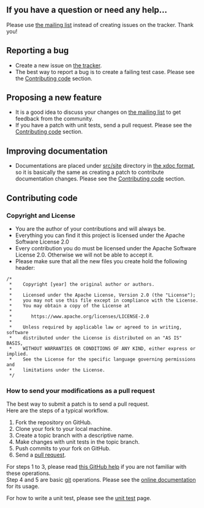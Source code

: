 ## If you have a question or need any help...

Please use [the mailing list](https://groups.google.com/group/mybatis-user) instead of creating issues on the tracker.
Thank you!

## Reporting a bug

- Create a new issue on [the tracker](https://github.com/mybatis/mybatis-3/issues).
- The best way to report a bug is to create a failing test case. Please see
  the [Contributing code](CONTRIBUTING.md#contributing-code) section.

## Proposing a new feature

- It is a good idea to discuss your changes on [the mailing list](https://groups.google.com/group/mybatis-user) to get
  feedback from the community.
- If you have a patch with unit tests, send a pull request. Please see
  the [Contributing code](CONTRIBUTING.md#contributing-code) section.

## Improving documentation

- Documentations are placed under [src/site](https://github.com/mybatis/mybatis-3/tree/master/src/site) directory
  in [the xdoc format](https://maven.apache.org/doxia/references/xdoc-format.html), so it is basically the same as
  creating a patch to contribute documentation changes. Please see
  the [Contributing code](CONTRIBUTING.md#contributing-code) section.

## Contributing code

### Copyright and License

- You are the author of your contributions and will always be.
- Everything you can find it this project is licensed under the Apache Software License 2.0
- Every contribution you do must be licensed under the Apache Software License 2.0. Otherwise we will not be able to
  accept it.
- Please make sure that all the new files you create hold the following header:

```
/*
 *    Copyright [year] the original author or authors.
 *
 *    Licensed under the Apache License, Version 2.0 (the "License");
 *    you may not use this file except in compliance with the License.
 *    You may obtain a copy of the License at
 *
 *       https://www.apache.org/licenses/LICENSE-2.0
 *
 *    Unless required by applicable law or agreed to in writing, software
 *    distributed under the License is distributed on an "AS IS" BASIS,
 *    WITHOUT WARRANTIES OR CONDITIONS OF ANY KIND, either express or implied.
 *    See the License for the specific language governing permissions and
 *    limitations under the License.
 */
```

### How to send your modifications as a pull request

The best way to submit a patch is to send a pull request.  
Here are the steps of a typical workflow.

1. Fork the repository on GitHub.
2. Clone your fork to your local machine.
3. Create a topic branch with a descriptive name.
4. Make changes with unit tests in the topic branch.
5. Push commits to your fork on GitHub.
6. Send a [pull request](https://help.github.com/articles/using-pull-requests).

For steps 1 to 3, please read [this GitHub help](https://help.github.com/articles/fork-a-repo) if you are not familiar
with these operations.  
Step 4 and 5 are basic [git](https://git-scm.com/) operations. Please see
the [online documentation](https://git-scm.com/documentation) for its usage.

For how to write a unit test, please see the [unit test](https://github.com/mybatis/mybatis-3/wiki/Unit-Test) page.
